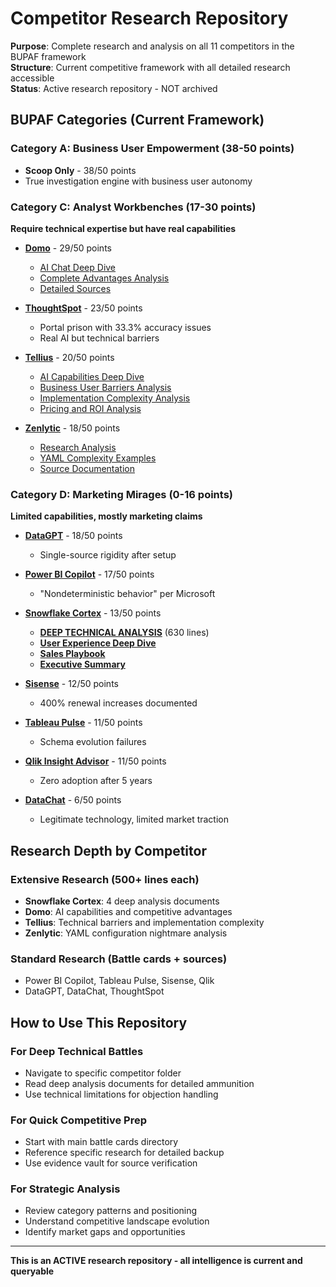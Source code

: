 # Competitor Research Repository

**Purpose**: Complete research and analysis on all 11 competitors in the BUPAF framework  
**Structure**: Current competitive framework with all detailed research accessible  
**Status**: Active research repository - NOT archived

## BUPAF Categories (Current Framework)

### Category A: Business User Empowerment (38-50 points)
- **Scoop Only** - 38/50 points
- True investigation engine with business user autonomy

### Category C: Analyst Workbenches (17-30 points)
**Require technical expertise but have real capabilities**

- **[Domo](domo/)** - 29/50 points
  - [AI Chat Deep Dive](domo/DOMO_AI_CHAT_DEEP_DIVE.md)
  - [Complete Advantages Analysis](domo/SCOOP_VS_DOMO_COMPLETE_ADVANTAGES.md)
  - [Detailed Sources](domo/sources/)

- **[ThoughtSpot](thoughtspot/)** - 23/50 points
  - Portal prison with 33.3% accuracy issues
  - Real AI but technical barriers

- **[Tellius](tellius/)** - 20/50 points  
  - [AI Capabilities Deep Dive](tellius/sources/AI_CAPABILITIES_DEEP_DIVE.md)
  - [Business User Barriers Analysis](tellius/sources/BUSINESS_USER_BARRIERS_ANALYSIS.md)
  - [Implementation Complexity Analysis](tellius/sources/IMPLEMENTATION_COMPLEXITY_ANALYSIS.md)
  - [Pricing and ROI Analysis](tellius/sources/PRICING_AND_ROI_ANALYSIS.md)

- **[Zenlytic](zenlytic/)** - 18/50 points
  - [Research Analysis](zenlytic/sources/ZENLYTIC_RESEARCH_ANALYSIS.md)
  - [YAML Complexity Examples](zenlytic/sources/ZENLYTIC_YAML_COMPLEXITY_EXAMPLES.md)
  - [Source Documentation](zenlytic/sources/ZENLYTIC_SOURCE_DOCUMENTATION.md)

### Category D: Marketing Mirages (0-16 points)
**Limited capabilities, mostly marketing claims**

- **[DataGPT](datagpt/)** - 18/50 points
  - Single-source rigidity after setup

- **[Power BI Copilot](power-bi-copilot/)** - 17/50 points
  - "Nondeterministic behavior" per Microsoft

- **[Snowflake Cortex](snowflake-cortex/)** - 13/50 points
  - **[DEEP TECHNICAL ANALYSIS](snowflake-cortex/DEEP_TECHNICAL_ANALYSIS_VS_SCOOP.md)** (630 lines)
  - **[User Experience Deep Dive](snowflake-cortex/USER_EXPERIENCE_DEEP_DIVE.md)**
  - **[Sales Playbook](snowflake-cortex/SALES_PLAYBOOK_SNOWFLAKE_HEAVY_PROSPECT.md)**
  - **[Executive Summary](snowflake-cortex/EXECUTIVE_SUMMARY_CORTEX_VS_SCOOP.md)**

- **[Sisense](sisense/)** - 12/50 points
  - 400% renewal increases documented

- **[Tableau Pulse](tableau-pulse/)** - 11/50 points
  - Schema evolution failures

- **[Qlik Insight Advisor](qlik/)** - 11/50 points
  - Zero adoption after 5 years

- **[DataChat](datachat/)** - 6/50 points
  - Legitimate technology, limited market traction

## Research Depth by Competitor

### Extensive Research (500+ lines each)
- **Snowflake Cortex**: 4 deep analysis documents
- **Domo**: AI capabilities and competitive advantages
- **Tellius**: Technical barriers and implementation complexity
- **Zenlytic**: YAML configuration nightmare analysis

### Standard Research (Battle cards + sources)
- Power BI Copilot, Tableau Pulse, Sisense, Qlik
- DataGPT, DataChat, ThoughtSpot

## How to Use This Repository

### For Deep Technical Battles
- Navigate to specific competitor folder
- Read deep analysis documents for detailed ammunition
- Use technical limitations for objection handling

### For Quick Competitive Prep
- Start with main battle cards directory
- Reference specific research for detailed backup
- Use evidence vault for source verification

### For Strategic Analysis
- Review category patterns and positioning
- Understand competitive landscape evolution
- Identify market gaps and opportunities

---

**This is an ACTIVE research repository - all intelligence is current and queryable**